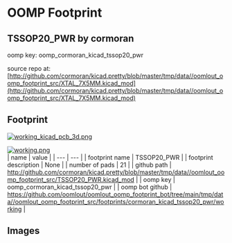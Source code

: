 # OOMP Footprint  
## TSSOP20_PWR  by cormoran  
  
oomp key: oomp_cormoran_kicad_tssop20_pwr  
  
source repo at: [http://github.com/cormoran/kicad.pretty/blob/master/tmp/data//oomlout_oomp_footprint_src/XTAL_7X5MM.kicad_mod](http://github.com/cormoran/kicad.pretty/blob/master/tmp/data//oomlout_oomp_footprint_src/XTAL_7X5MM.kicad_mod)  
## Footprint  
  
[![working_kicad_pcb_3d.png](working_kicad_pcb_3d_600.png)](working_kicad_pcb_3d.png)  
  
[![working.png](working_600.png)](working.png)  
| name | value | 
| --- | --- | 
| footprint name | TSSOP20_PWR | 
| footprint description | None | 
| number of pads | 21 | 
| github path | http://github.com/cormoran/kicad.pretty/blob/master/tmp/data//oomlout_oomp_footprint_src/TSSOP20_PWR.kicad_mod | 
| oomp key | oomp_cormoran_kicad_tssop20_pwr | 
| oomp bot github | https://github.com/oomlout/oomlout_oomp_footprint_bot/tree/main/tmp/data//oomlout_oomp_footprint_src/footprints/cormoran_kicad_tssop20_pwr/working | 
## Images  
